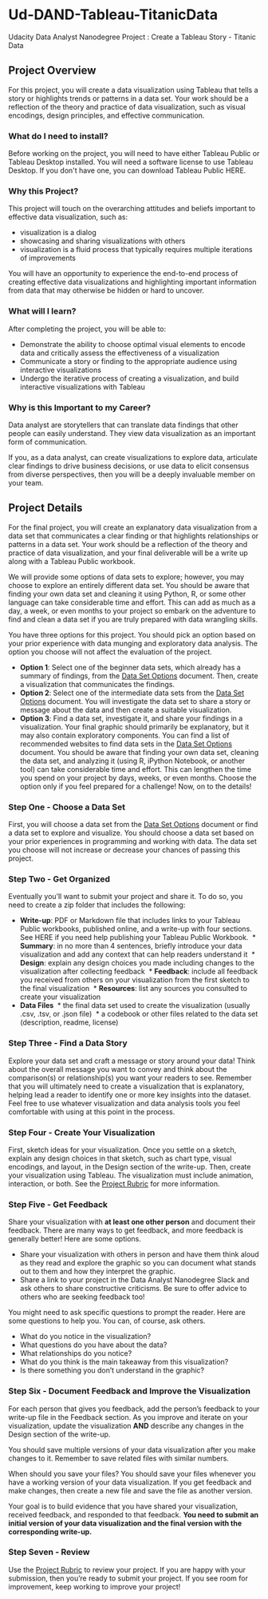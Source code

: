 # Ud-DAND-Tableau-TitanicData
Udacity Data Analyst Nanodegree Project : Create a Tableau Story - Titanic Data

## Project Overview
For this project, you will create a data visualization using Tableau that tells a story or highlights trends or patterns in a data set. Your work should be a reflection of the theory and practice of data visualization, such as visual encodings, design principles, and effective communication.

### What do I need to install?
Before working on the project, you will need to have either Tableau Public or Tableau Desktop installed. You will need a software license to use Tableau Desktop. If you don't have one, you can download Tableau Public HERE.

### Why this Project?
This project will touch on the overarching attitudes and beliefs important to effective data visualization, such as:

* visualization is a dialog
* showcasing and sharing visualizations with others
* visualization is a fluid process that typically requires multiple iterations of improvements

You will have an opportunity to experience the end-to-end process of creating effective data visualizations and highlighting important information from data that may otherwise be hidden or hard to uncover.

### What will I learn?
After completing the project, you will be able to:

* Demonstrate the ability to choose optimal visual elements to encode data and critically assess the effectiveness of a visualization
* Communicate a story or finding to the appropriate audience using interactive visualizations
* Undergo the iterative process of creating a visualization, and build interactive visualizations with Tableau

### Why is this Important to my Career?
Data analyst are storytellers that can translate data findings that other people can easily understand. They view data visualization as an important form of communication.

If you, as a data analyst, can create visualizations to explore data, articulate clear findings to drive business decisions, or use data to elicit consensus from diverse perspectives, then you will be a deeply invaluable member on your team.

## Project Details
For the final project, you will create an explanatory data visualization from a data set that communicates a clear finding or that highlights relationships or patterns in a data set. Your work should be a reflection of the theory and practice of data visualization, and your final deliverable will be a write up along with a Tableau Public workbook.

We will provide some options of data sets to explore; however, you may choose to explore an entirely different data set. You should be aware that finding your own data set and cleaning it using Python, R, or some other language can take considerable time and effort. This can add as much as a day, a week, or even months to your project so embark on the adventure to find and clean a data set if you are truly prepared with data wrangling skills.

You have three options for this project. You should pick an option based on your prior experience with data munging and exploratory data analysis. The option you choose will not affect the evaluation of the project.

* **Option 1**: Select one of the beginner data sets, which already has a summary of findings, from the [Data Set Options](https://docs.google.com/document/d/1w7KhqotVi5eoKE3I_AZHbsxdr-NmcWsLTIiZrpxWx4w/pub?embedded=true) document. Then, create a visualization that communicates the findings.
* **Option 2**: Select one of the intermediate data sets from the [Data Set Options](https://docs.google.com/document/d/1w7KhqotVi5eoKE3I_AZHbsxdr-NmcWsLTIiZrpxWx4w/pub?embedded=true) document. You will investigate the data set to share a story or message about the data and then create a suitable visualization.
* **Option 3**: Find a data set, investigate it, and share your findings in a visualization. Your final graphic should primarily be explanatory, but it may also contain exploratory components. You can find a list of recommended websites to find data sets in the [Data Set Options](https://docs.google.com/document/d/1w7KhqotVi5eoKE3I_AZHbsxdr-NmcWsLTIiZrpxWx4w/pub?embedded=true) document. You should be aware that finding your own data set, cleaning the data set, and analyzing it (using R, iPython Notebook, or another tool) can take considerable time and effort. This can lengthen the time you spend on your project by days, weeks, or even months. Choose the option only if you feel prepared for a challenge!
Now, on to the details!

### Step One - Choose a Data Set
First, you will choose a data set from the [Data Set Options](https://docs.google.com/document/d/1w7KhqotVi5eoKE3I_AZHbsxdr-NmcWsLTIiZrpxWx4w/pub?embedded=true) document or find a data set to explore and visualize. You should choose a data set based on your prior experiences in programming and working with data. The data set you choose will not increase or decrease your chances of passing this project.

### Step Two - Get Organized
Eventually you’ll want to submit your project and share it. To do so, you need to create a zip folder that includes the following:

* **Write-up**: PDF or Markdown file that includes links to your Tableau Public workbooks, published online, and a write-up with four sections. See HERE if you need help publishing your Tableau Public Workbook.
  * **Summary**: in no more than 4 sentences, briefly introduce your data visualization and add any context that can help readers understand it
  * **Design**: explain any design choices you made including changes to the visualization after collecting feedback
  * **Feedback**: include all feedback you received from others on your visualization from the first sketch to the final visualization
  * **Resources**: list any sources you consulted to create your visualization
* **Data Files**
  * the final data set used to create the visualization (usually .csv, .tsv, or .json file)
  * a codebook or other files related to the data set (description, readme, license)

### Step Three - Find a Data Story
Explore your data set and craft a message or story around your data! Think about the overall message you want to convey and think about the comparison(s) or relationship(s) you want your readers to see. Remember that you will ultimately need to create a visualization that is explanatory, helping lead a reader to identify one or more key insights into the dataset. Feel free to use whatever visualization and data analysis tools you feel comfortable with using at this point in the process.

### Step Four - Create Your Visualization
First, sketch ideas for your visualization. Once you settle on a sketch, explain any design choices in that sketch, such as chart type, visual encodings, and layout, in the Design section of the write-up. Then, create your visualization using Tableau. The visualization must include animation, interaction, or both. See the [Project Rubric](https://review.udacity.com/#!/rubrics/948/view) for more information.

### Step Five - Get Feedback
Share your visualization with **at least one other person** and document their feedback. There are many ways to get feedback, and more feedback is generally better! Here are some options.

* Share your visualization with others in person and have them think aloud as they read and explore the graphic so you can document what stands out to them and how they interpret the graphic.
* Share a link to your project in the Data Analyst Nanodegree Slack and ask others to share constructive criticisms. Be sure to offer advice to others who are seeking feedback too!

You might need to ask specific questions to prompt the reader. Here are some questions to help you. You can, of course, ask others.

* What do you notice in the visualization?
* What questions do you have about the data?
* What relationships do you notice?
* What do you think is the main takeaway from this visualization?
* Is there something you don’t understand in the graphic?

### Step Six - Document Feedback and Improve the Visualization
For each person that gives you feedback, add the person’s feedback to your write-up file in the Feedback section. As you improve and iterate on your visualization, update the visualization **AND** describe any changes in the Design section of the write-up.

You should save multiple versions of your data visualization after you make changes to it. Remember to save related files with similar numbers.

When should you save your files? You should save your files whenever you have a working version of your data visualization. If you get feedback and make changes, then create a new file and save the file as another version.

Your goal is to build evidence that you have shared your visualization, received feedback, and responded to that feedback. **You need to submit an initial version of your data visualization and the final version with the corresponding write-up.**

### Step Seven - Review
Use the [Project Rubric](https://review.udacity.com/#!/rubrics/948/view) to review your project. If you are happy with your submission, then you’re ready to submit your project. If you see room for improvement, keep working to improve your project!

